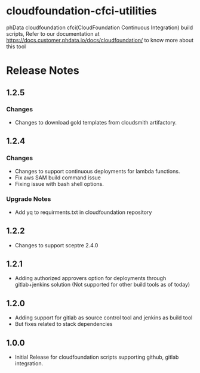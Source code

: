 # cloudfoundation-cfci-utilities
phData cloudfoundation cfci(CloudFoundation Continuous Integration) build scripts, Refer to our documentation at https://docs.customer.phdata.io/docs/cloudfoundation/ to know more about this tool

# Release Notes
## 1.2.5
### Changes
* Changes to download gold templates from cloudsmith artifactory.

## 1.2.4
### Changes
* Changes to support continuous deployments for lambda functions.
* Fix aws SAM build command issue
* Fixing issue with bash shell options.

### Upgrade Notes
* Add yq to requirments.txt in cloudfoundation repository

## 1.2.2
* Changes to support sceptre 2.4.0

## 1.2.1
* Adding authorized approvers option for deployments through gitlab+jenkins solution (Not supported for other build tools as of today) 

## 1.2.0
* Adding support for gitlab as source control tool and jenkins as build tool
* But fixes related to stack dependencies 


## 1.0.0
* Initial Release for cloudfoundation scripts supporting github, gitlab integration.
